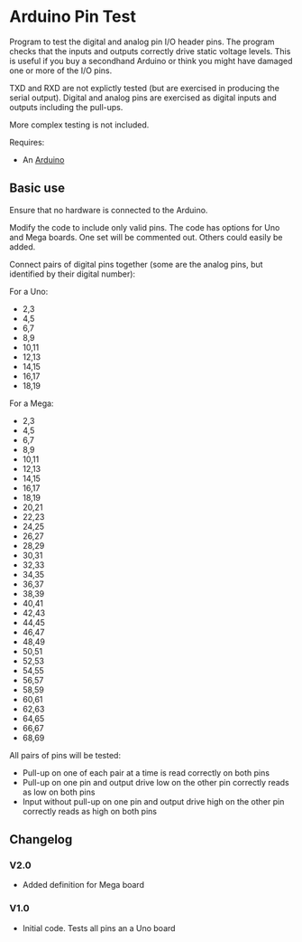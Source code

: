 # Arduino Pin Test
Program to test the digital and analog pin I/O header pins. The program checks that the inputs and outputs correctly drive static voltage levels. This is useful if you buy a secondhand Arduino or think you might have damaged one or more of the I/O pins.

TXD and RXD are not explictly tested (but are exercised in producing the serial output).
Digital and analog pins are exercised as digital inputs and outputs including the pull-ups.

More complex testing is not included.

Requires:
- An [Arduino](https://www.arduino.cc/)

## Basic use

Ensure that no hardware is connected to the Arduino. 

Modify the code to include only valid pins. The code has options for Uno and Mega boards. One set will be commented out. Others could easily be added.

Connect pairs of digital pins together (some are the analog pins, but identified by their digital number):

For a Uno:
* 2,3
* 4,5
* 6,7
* 8,9
* 10,11
* 12,13
* 14,15
* 16,17
* 18,19

For a Mega:
* 2,3
* 4,5
* 6,7
* 8,9
* 10,11
* 12,13
* 14,15
* 16,17
* 18,19
* 20,21
* 22,23
* 24,25
* 26,27
* 28,29
* 30,31
* 32,33
* 34,35
* 36,37
* 38,39
* 40,41
* 42,43
* 44,45
* 46,47
* 48,49
* 50,51
* 52,53
* 54,55
* 56,57
* 58,59
* 60,61
* 62,63
* 64,65
* 66,67
* 68,69

All pairs of pins will be tested:
* Pull-up on one of each pair at a time is read correctly on both pins
* Pull-up on one pin and output drive low on the other pin correctly reads as low on both pins
* Input without pull-up on one pin and output drive high on the other pin correctly reads as high on both pins

## Changelog

### V2.0

- Added definition for Mega board

### V1.0

- Initial code. Tests all pins an a Uno board
